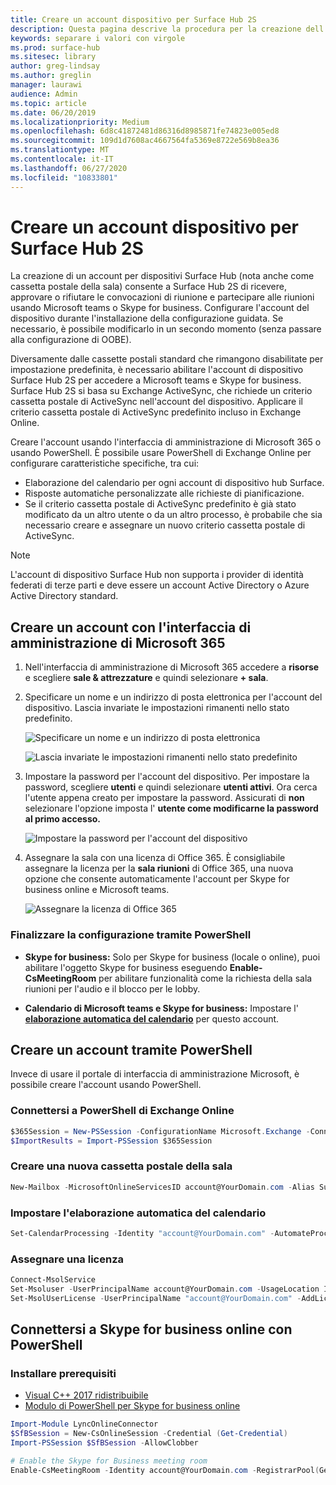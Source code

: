 ```yaml
---
title: Creare un account dispositivo per Surface Hub 2S
description: Questa pagina descrive la procedura per la creazione dell'account di dispositivo Surface Hub 2S.
keywords: separare i valori con virgole
ms.prod: surface-hub
ms.sitesec: library
author: greg-lindsay
ms.author: greglin
manager: laurawi
audience: Admin
ms.topic: article
ms.date: 06/20/2019
ms.localizationpriority: Medium
ms.openlocfilehash: 6d8c41872481d86316d8985871fe74823e005ed8
ms.sourcegitcommit: 109d1d7608ac4667564fa5369e8722e569b8ea36
ms.translationtype: MT
ms.contentlocale: it-IT
ms.lasthandoff: 06/27/2020
ms.locfileid: "10833801"
---
```

# Creare un account dispositivo per Surface Hub 2S

La creazione di un account per dispositivi Surface Hub (nota anche come cassetta postale della sala) consente a Surface Hub 2S di ricevere, approvare o rifiutare le convocazioni di riunione e partecipare alle riunioni usando Microsoft teams o Skype for business. Configurare l'account del dispositivo durante l'installazione della configurazione guidata. Se necessario, è possibile modificarlo in un secondo momento (senza passare alla configurazione di OOBE).

Diversamente dalle cassette postali standard che rimangono disabilitate per impostazione predefinita, è necessario abilitare l'account di dispositivo Surface Hub 2S per accedere a Microsoft teams e Skype for business. Surface Hub 2S si basa su Exchange ActiveSync, che richiede un criterio cassetta postale di ActiveSync nell'account del dispositivo. Applicare il criterio cassetta postale di ActiveSync predefinito incluso in Exchange Online.

Creare l'account usando l'interfaccia di amministrazione di Microsoft 365 o usando PowerShell. È possibile usare PowerShell di Exchange Online per configurare caratteristiche specifiche, tra cui:

- Elaborazione del calendario per ogni account di dispositivo hub Surface.
- Risposte automatiche personalizzate alle richieste di pianificazione.
- Se il criterio cassetta postale di ActiveSync predefinito è già stato modificato da un altro utente o da un altro processo, è probabile che sia necessario creare e assegnare un nuovo criterio cassetta postale di ActiveSync.

> [!NOTE]  
> L'account di dispositivo Surface Hub non supporta i provider di identità federati di terze parti e deve essere un account Active Directory o Azure Active Directory standard.

## Creare un account con l'interfaccia di amministrazione di Microsoft 365

1. Nell'interfaccia di amministrazione di Microsoft 365 accedere a **risorse** e scegliere **sale & attrezzature** e quindi selezionare **+ sala**.

2. Specificare un nome e un indirizzo di posta elettronica per l'account del dispositivo. Lascia invariate le impostazioni rimanenti nello stato predefinito.

   ![Specificare un nome e un indirizzo di posta elettronica](images/sh2-account2.png)

   ![Lascia invariate le impostazioni rimanenti nello stato predefinito](images/sh2-account3.png)

3. Impostare la password per l'account del dispositivo. Per impostare la password, scegliere **utenti** e quindi selezionare **utenti attivi**. Ora cerca l'utente appena creato per impostare la password. Assicurati di **non** selezionare l'opzione imposta l' **utente come modificarne la password al primo accesso.**

   ![Impostare la password per l'account del dispositivo](images/sh2-account4.png)

4. Assegnare la sala con una licenza di Office 365. È consigliabile assegnare la licenza per la **sala riunioni** di Office 365, una nuova opzione che consente automaticamente l'account per Skype for business online e Microsoft teams.

   ![Assegnare la licenza di Office 365](images/sh2-account5.png)

### Finalizzare la configurazione tramite PowerShell

- **Skype for business:** Solo per Skype for business (locale o online), puoi abilitare l'oggetto Skype for business eseguendo **Enable-CsMeetingRoom** per abilitare funzionalità come la richiesta della sala riunioni per l'audio e il blocco per le lobby.

- **Calendario di Microsoft teams e Skype for business:** Impostare l' [**elaborazione automatica del calendario**](https://docs.microsoft.com/surface-hub/surface-hub-2s-account?source=docs#set-calendar-auto-processing) per questo account.

## Creare un account tramite PowerShell

Invece di usare il portale di interfaccia di amministrazione Microsoft, è possibile creare l'account usando PowerShell.

### Connettersi a PowerShell di Exchange Online

```powershell
$365Session = New-PSSession -ConfigurationName Microsoft.Exchange -ConnectionUri https://ps.outlook.com/powershell -Credential (Get-Credential) -Authentication Basic –AllowRedirection
$ImportResults = Import-PSSession $365Session
```

### Creare una nuova cassetta postale della sala

```powershell
New-Mailbox -MicrosoftOnlineServicesID account@YourDomain.com -Alias SurfaceHub2S -Name SurfaceHub2S -Room -EnableRoomMailboxAccount $true -RoomMailboxPassword (ConvertTo-SecureString  -String "<Enter Strong Password>" -AsPlainText -Force)
```

### Impostare l'elaborazione automatica del calendario

```powershell
Set-CalendarProcessing -Identity "account@YourDomain.com" -AutomateProcessing AutoAccept -AddOrganizerToSubject $false –AllowConflicts   $false –DeleteComments $false -DeleteSubject $false -RemovePrivateProperty $false -AddAdditionalResponse $true -AdditionalResponse "This room is equipped with a Surface Hub"
```

### Assegnare una licenza

```powershell
Connect-MsolService
Set-Msoluser -UserPrincipalName account@YourDomain.com -UsageLocation IE
Set-MsolUserLicense -UserPrincipalName "account@YourDomain.com" -AddLicenses "contoso:MEETING_ROOM"
```

## Connettersi a Skype for business online con PowerShell

### Installare prerequisiti

- [Visual C++ 2017 ridistribuibile](https://aka.ms/vs/15/release/vc_redist.x64.exe)
- [Modulo di PowerShell per Skype for business online](https://www.microsoft.com/download/confirmation.aspx?id=39366)

```powershell
Import-Module LyncOnlineConnector
$SfBSession = New-CsOnlineSession -Credential (Get-Credential)
Import-PSSession $SfBSession -AllowClobber

# Enable the Skype for Business meeting room
Enable-CsMeetingRoom -Identity account@YourDomain.com -RegistrarPool(Get-CsTenant).Registrarpool -SipAddressType EmailAddress
```
